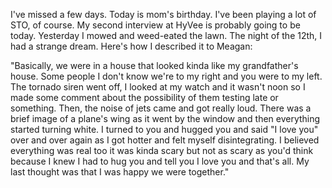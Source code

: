 I've missed a few days. Today is mom's birthday. I've been playing a lot of STO, of course. My second interview at HyVee is probably going to be today. Yesterday I mowed and weed-eated the lawn. The night of the 12th, I had a strange dream. Here's how I described it to Meagan:

"Basically, we were in a house that looked kinda like my grandfather's house. Some people I don't know we're to my right and you were to my left. The tornado siren went off, I looked at my watch and it wasn't noon so I made some comment about the possibility of them testing late or something. Then, the noise of jets came and got really loud. There was a brief image of a plane's wing as it went by the window and then everything started turning white. I turned to you and hugged you and said "I love you" over and over again as I got hotter and felt myself disintegrating. I believed everything was real too it was kinda scary but not as scary as you'd think because I knew I had to hug you and tell you I love you and that's all. My last thought was that I was happy we were together."
